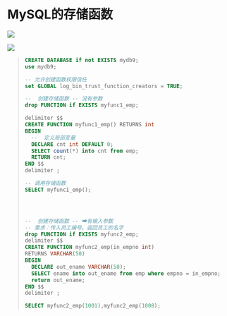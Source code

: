 # MySQL的存储函数 

![](/Users/guohaojin/Desktop/春招-招聘-计算基础总结/数据库/imgs/存储函数.png)

![](/Users/guohaojin/Desktop/春招-招聘-计算基础总结/数据库/imgs/存储函数2.png)

> ```sql
> CREATE DATABASE if not EXISTS mydb9;
> use mydb9;
> 
> -- 允许创建函数权限信任 
> set GLOBAL log_bin_trust_function_creators = TRUE;
> 
> --  创建存储函数 -- 没有参数
> drop FUNCTION if EXISTS myfunc1_emp;
> 
> delimiter $$
> CREATE FUNCTION myfunc1_emp() RETURNS int 
> BEGIN
> 	--  定义局部变量
> 	DECLARE cnt int DEFAULT 0;
> 	SELECT count(*) into cnt from emp;
> 	RETURN cnt;
> END $$
> delimiter ;
> 
> -- 调用存储函数 
> SELECT myfunc1_emp();
> 
> 
> 
> 
> --  创建存储函数 -- ➡有输入参数 
> -- 需求：传入员工编号。返回员工的名字
> drop FUNCTION if EXISTS myfunc2_emp;
> delimiter $$
> CREATE FUNCTION myfunc2_emp(in_empno int)
> RETURNS VARCHAR(50)
> BEGIN
> 	DECLARE out_ename VARCHAR(50);
> 	SELECT ename into out_ename from emp where empno = in_empno;
> 	return out_ename;
> END $$
> delimiter ;
> 
> SELECT myfunc2_emp(1001),myfunc2_emp(1008);
> 
> ```
>
> 
